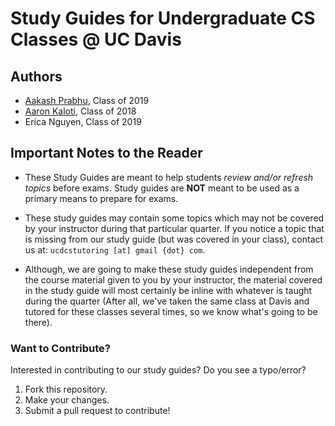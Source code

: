 # Study Guides for Undergraduate CS Classes @ UC Davis

## Authors

* [Aakash Prabhu](http://aakprabhu.com), Class of 2019
* [Aaron Kaloti](https://aaronistheman.github.io/#/home), Class of 2018
* Erica Nguyen, Class of 2019

## Important Notes to the Reader

* These Study Guides are meant to help students _review and/or refresh topics_
before exams. Study guides are __NOT__ meant to be used as a primary means to
prepare for exams.

* These study guides may contain some topics which may not be covered by your
instructor during that particular quarter. If you notice a topic that is
missing from our study guide (but was covered in your class), contact us
at: `ucdcstutoring [at] gmail {dot} com`.

* Although, we are going to make these study guides independent from the course
material given to you by your instructor, the material covered in the study guide
will most certainly be inline with whatever is taught during the quarter
(After all, we've taken the same class at Davis and tutored for these classes
several times, so we know what's going to be there).

### Want to Contribute?

Interested in contributing to our study guides? Do you see a typo/error?

1. Fork this repository.
2. Make your changes.
3. Submit a pull request to contribute!
